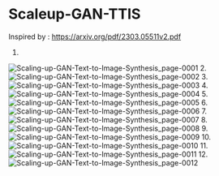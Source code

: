 # Scaleup-GAN-TTIS

Inspired by : https://arxiv.org/pdf/2303.05511v2.pdf

1.
![Scaling-up-GAN-Text-to-Image-Synthesis_page-0001](https://github.com/Rakib-data-scientist/Scaleup-GAN-TTIS/assets/137823730/e3037180-4244-4292-9d07-03d9a6281bc2)
2.
![Scaling-up-GAN-Text-to-Image-Synthesis_page-0002](https://github.com/Rakib-data-scientist/Scaleup-GAN-TTIS/assets/137823730/a4778392-3a43-4035-a232-7c95cbf9a450)
3.
![Scaling-up-GAN-Text-to-Image-Synthesis_page-0003](https://github.com/Rakib-data-scientist/Scaleup-GAN-TTIS/assets/137823730/a7ef7481-63f3-4292-ab9c-7fe1fa9c36c8)
4.
![Scaling-up-GAN-Text-to-Image-Synthesis_page-0004](https://github.com/Rakib-data-scientist/Scaleup-GAN-TTIS/assets/137823730/4b3af220-af1e-4a0e-9ed2-4ae1d4ef50f2)
5.
![Scaling-up-GAN-Text-to-Image-Synthesis_page-0005](https://github.com/Rakib-data-scientist/Scaleup-GAN-TTIS/assets/137823730/34874f66-7eea-4608-b524-c37ab20b4cd1)
6.
![Scaling-up-GAN-Text-to-Image-Synthesis_page-0006](https://github.com/Rakib-data-scientist/Scaleup-GAN-TTIS/assets/137823730/fc9abb8d-5bed-4df5-ad2a-9f4f543dd6f6)
7.
![Scaling-up-GAN-Text-to-Image-Synthesis_page-0007](https://github.com/Rakib-data-scientist/Scaleup-GAN-TTIS/assets/137823730/2ce00c82-1a24-4a84-88b0-87c4e33801f5)
8.
![Scaling-up-GAN-Text-to-Image-Synthesis_page-0008](https://github.com/Rakib-data-scientist/Scaleup-GAN-TTIS/assets/137823730/133b0a4a-e8e9-4177-8d1d-d71321ce9da8)
9.
![Scaling-up-GAN-Text-to-Image-Synthesis_page-0009](https://github.com/Rakib-data-scientist/Scaleup-GAN-TTIS/assets/137823730/f3f61dce-b414-48ab-9142-0d8a1670c2a1)
10.
![Scaling-up-GAN-Text-to-Image-Synthesis_page-0010](https://github.com/Rakib-data-scientist/Scaleup-GAN-TTIS/assets/137823730/1213f285-9014-4060-a130-78b179310a5b)
11.
![Scaling-up-GAN-Text-to-Image-Synthesis_page-0011](https://github.com/Rakib-data-scientist/Scaleup-GAN-TTIS/assets/137823730/49e24c83-5f88-453d-9382-3c2faee9da1c)
12.
![Scaling-up-GAN-Text-to-Image-Synthesis_page-0012](https://github.com/Rakib-data-scientist/Scaleup-GAN-TTIS/assets/137823730/40728056-4178-4054-a8c6-a1ee90f9a529)


